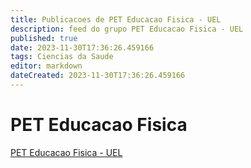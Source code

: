 ```yaml
---
title: Publicacoes de PET Educacao Fisica - UEL
description: feed do grupo PET Educacao Fisica - UEL
published: true
date: 2023-11-30T17:36:26.459166
tags: Ciencias da Saude
editor: markdown
dateCreated: 2023-11-30T17:36:26.459166
---
```


# PET Educacao Fisica
[PET Educacao Fisica - UEL](/grupo/26PETEducacaoFisicaUEL.md)